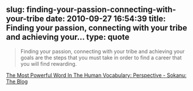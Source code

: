 slug: finding-your-passion-connecting-with-your-tribe
date: 2010-09-27 16:54:39
title: Finding your passion, connecting with your tribe and achieving your...
type: quote
---

> Finding your passion, connecting with your tribe and achieving your goals are the steps that you must take in order to find a career that you will find rewarding.

[The Most Powerful Word In The Human Vocabulary: Perspective - Sokanu: The Blog](http://blog.sokanu.com/the-most-powerful-word-in-the-human-vocabular?c=1)

